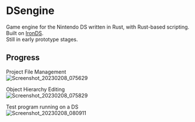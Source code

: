 # DSengine
Game engine for the Nintendo DS written in Rust, with Rust-based scripting. Built on [IronDS](https://github.com/QuinnPainter/ironds).  
Still in early prototype stages.

## Progress

Project File Management  
![Screenshot_20230208_075629](https://user-images.githubusercontent.com/1771999/217640374-f2fb3ffb-0142-47b9-8966-113dfac8ea07.png)

Object Hierarchy Editing  
![Screenshot_20230208_075829](https://user-images.githubusercontent.com/1771999/217640400-2910a207-a26e-4e13-a40e-70c8d74bb954.png)

Test program running on a DS  
![Screenshot_20230208_080911](https://user-images.githubusercontent.com/1771999/217640410-d67905bb-7019-47fb-868d-f733763af9e4.png)